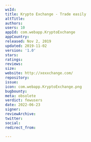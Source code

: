 ```yaml
---
wsId: 
title: Krypto Exchange - Trade easily
altTitle: 
authors: 
users: 10
appId: com.webapp.KryptoExchange
appCountry: 
released: Nov 2, 2019
updated: 2019-11-02
version: '1.0'
stars: 
ratings: 
reviews: 
size: 
website: http://xexxchange.com/
repository: 
issue: 
icon: com.webapp.KryptoExchange.png
bugbounty: 
meta: obsolete
verdict: fewusers
date: 2022-06-23
signer: 
reviewArchive: 
twitter: 
social: 
redirect_from: 

---
```


